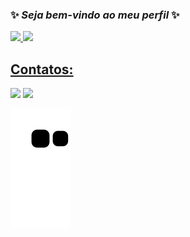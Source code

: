 ### ✨ _Seja bem-vindo ao meu perfil_   ✨

<div>
<a href="https://github.com/Tiago2lucas">
<img height="180em" src="https://github-readme-stats.vercel.app/api/top-langs/?username=Tiago2lucas&layout=compact&langs_count=7&theme=chartreuse-dark"/>

<img height="180em" src="https://github-readme-stats.vercel.app/api?username=Tiago2lucas&show_icons=true&theme=chartreuse-dark&include_all_commits=true&count_private=true"/>
</div>



## Contatos:
<div>
<a href = "mailto:tiagodop001@gmail.com"><img src="https://img.shields.io/badge/Gmail-D14836?style=for-the-badge&logo=gmail&logoColor=white" target="_blank"></a>
<a href="https://www.linkedin.com/in/tiago-lucas-558000253/" target="_blank"><img src="https://img.shields.io/badge/-LinkedIn-%230077B5?style=for-the-badge&logo=linkedin&logoColor=white" target="_blank"></a>
</div>

![Snake animation](https://github.com/Tiago2lucas/Tiago2lucas/blob/output/github-contribution-grid-snake.svg)
